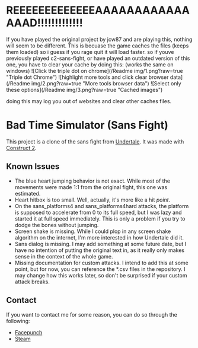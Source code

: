 # REEEEEEEEEEEEEAAAAAAAAAAAAAAAD!!!!!!!!!!!!!
If you have played the original project by jcw87 and are playing this, nothing will seem to be different.
This is becuase the game caches the files (keeps them loaded) so i guess if you rage quit it will load faster. so if youve previously played c2-sans-fight, or have played an outdated version of this one, you have to clear your cache by doing this: (works the same on windows)
![Click the triple dot on chrome](/Readme img/1.png?raw=true "Triple dot Chrome")
![highlight more tools and click clear browser data](/Readme img/2.png?raw=true "More tools browser data")
![Select only these options](/Readme img/3.png?raw=true "Cached images")

doing this may log you out of websites and clear other caches files.


# Bad Time Simulator (Sans Fight)
This project is a clone of the sans fight from [Undertale](http://undertale.com/).
It was made with [Construct 2](https://www.scirra.com/construct2).

Known Issues
------------
- The blue heart jumping behavior is not exact. While most of the movements were made 1:1 from the original fight, this one was estimated.
- Heart hitbox is too small. Well, actually, it's more like a hit _point_.
- On the sans_platforms4 and sans_platforms4hard attacks, the platform is supposed to accelerate from 0 to its full speed, but I was lazy and started it at full speed immediately. This is only a problem if you try to dodge the bones without jumping.
- Screen shake is missing. While I could plop in any screen shake algorithm on the internet, I'm more interested in how Undertale did it.
- Sans dialog is missing. I may add something at some future date, but I have no intention of putting the original text in, as it really only makes sense in the context of the whole game.
- Missing documentation for custom attacks. I intend to add this at some point, but for now, you can reference the *.csv files in the repository. I may change how this works later, so don't be surprised if your custom attack breaks.

Contact
-------
If you want to contact me for some reason, you can do so through the following:

- [Facepunch](https://facepunch.com/member.php?u=13155)
- [Steam](http://steamcommunity.com/id/Jcw87/)
